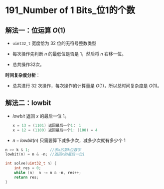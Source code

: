 # 191_Number of 1 Bits_位1的个数

## 解法一：位运算 $O(1)$

- `uint32_t` 宽度恰为 $32$ 位的无符号整数类型

- 每次操作先判断 $n$ 的最低位是否是 $1$，然后将 $n$ 右移一位。
- 总共操作32次。

**时间复杂度分析**：

- 总共进行 $32$ 次操作，每次操作的计算量是 $O(1)$，所以总时间复杂度是 $O(1)$。

## 解法二：lowbit

- $lowbit$ 返回 $x$ 的最后一位 $1$。

    ```cpp
    x = 13 = (1101) 返回最后一个1： 1
    x = 12 = (1100) 返回最后一个1: (100) = 4
    ```

- $n - lowbit(n)$ 只需要算下减多少次，减多少次就有多少个 $1$

```cpp
n >> k & 1;         //求x的第k位数字
lowbit(n) = n & -n; //返回x的最后一位1

int solve(uint32_t n) {
    int res = 0;
    while (n)  n -= n & -n, res++;
    return res;
}
```